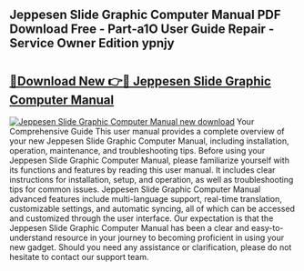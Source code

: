 ## Jeppesen Slide Graphic Computer Manual PDF Download Free - Part-a1O User Guide Repair - Service Owner Edition ypnjy

# <h2><a href="http://bc38065.oget.top/?id=Jeppesen+Slide+Graphic+Computer+Manual">🔗Download New 👉🔴 Jeppesen Slide Graphic Computer Manual</a></h2>

[![Jeppesen Slide Graphic Computer Manual new download](https://i.imgur.com/5g1atiW.png)](http://bc38065.oget.top/?id=Jeppesen+Slide+Graphic+Computer+Manual)
Your Comprehensive Guide This user manual provides a complete overview of your new Jeppesen Slide Graphic Computer Manual, including installation, operation, maintenance, and troubleshooting tips. Before using your Jeppesen Slide Graphic Computer Manual, please familiarize yourself with its functions and features by reading this user manual. It includes clear instructions for installation, setup, and operation, as well as troubleshooting tips for common issues. Jeppesen Slide Graphic Computer Manual advanced features include multi-language support, real-time translation, customizable settings, and automatic syncing, all of which can be accessed and customized through the user interface. Our expectation is that the Jeppesen Slide Graphic Computer Manual has been a clear and easy-to-understand resource in your journey to becoming proficient in using your new gadget. Should you need any assistance or clarification, please do not hesitate to contact our support team.
